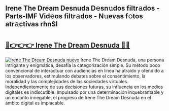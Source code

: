 ## Irene The Dream Desnuda D𝚎sn𝚞dos filtr𝚊dos - Parts-lMF Vid𝚎os filtr𝚊dos - N𝚞evas f𝚘tos atr𝚊ctivas rhnSl

# <h2><a href="http://mbc1ba.tromn.icu/?c=Irene+The+Dream+Desnuda">🔗👉👉👉 Irene The Dream Desnuda 🔗🔗</a></h2>

[![Irene The Dream Desnuda nuevo](https://i.imgur.com/pEAQMta.gif)](http://mbc1ba.tromn.icu/?c=Irene+The+Dream+Desnuda)
Irene The Dream Desnuda, una persona intrigante y enigmática, desafía la categorización simple. Su método poco convencional de interactuar con audiencias en línea ha atraído y ofendido a los observadores, estimulando debates sobre el consentimiento, la moralidad y las complejidades de las sociedades virtuales. Independientemente de sus decisiones futuras, su influencia en los medios digitales es indiscutible. Impulsado por una determinación inquebrantable y un encanto innegable, el progreso de Irene The Dream Desnuda en el ámbito digital es implacable.
